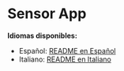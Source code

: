 # Sensor App

**Idiomas disponibles:**  
- Español: [README en Español](README.es.md)  
- Italiano: [README en Italiano](README.it.md)

